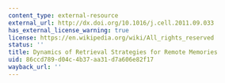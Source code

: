 ```yaml
---
content_type: external-resource
external_url: http://dx.doi.org/10.1016/j.cell.2011.09.033
has_external_license_warning: true
license: https://en.wikipedia.org/wiki/All_rights_reserved
status: ''
title: Dynamics of Retrieval Strategies for Remote Memories
uid: 86ccd789-d04c-4b37-aa31-d7a606e82f17
wayback_url: ''
---
```

